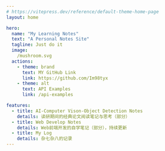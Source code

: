 ```yaml
---
# https://vitepress.dev/reference/default-theme-home-page
layout: home

hero:
  name: "My Learning Notes"
  text: "A Personal Notes Site"
  tagline: Just do it
  image:
    /mushroom.svg
  actions:
    - theme: brand
      text: MY GitHub Link
      link: https://github.com/Im98tyx
    - theme: alt
      text: API Examples
      link: /api-examples

features:
  - title: AI-Computer Vison-Object Detection Notes
    details: 读研期间的经典论文阅读笔记与思考（部分）
  - title: Web Develop Notes
    details: Web前端开发的自学笔记（部分），持续更新
  - title: My Log
    details: 杂七杂八的记录
---
```


